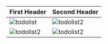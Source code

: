 

First Header  | Second Header
------------- | -------------
![todolist](https://s4.uupload.ir/files/screenshot_2021-12-14-11-01-15-758_com.kosar.todo_list_sk8x.jpg)  | ![todolist2](https://s4.uupload.ir/files/screenshot_2021-12-14-11-01-27-142_com.kosar.todo_list_t117.jpg)
![todolist2](https://s4.uupload.ir/files/screenshot_2021-12-14-11-01-34-924_com.kosar.todo_list_0sx.jpg)  | ![todolist2](https://s4.uupload.ir/files/screenshot_2021-12-14-11-01-47-701_com.kosar.todo_list_7bbt.jpg)








